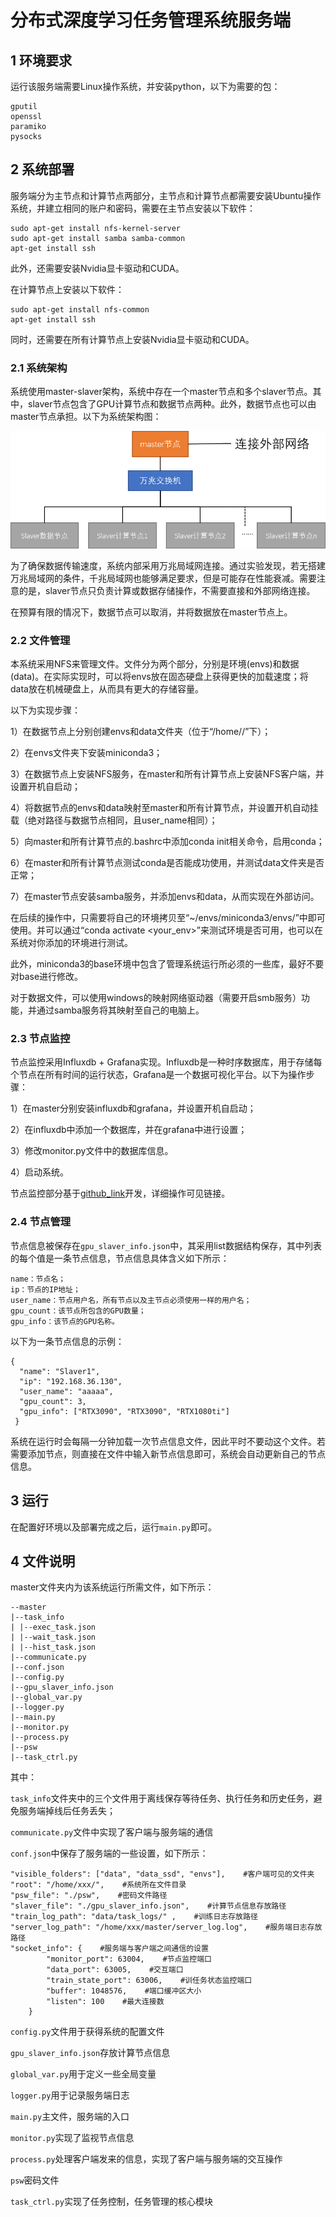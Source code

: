 # 分布式深度学习任务管理系统服务端

## 1 环境要求

运行该服务端需要Linux操作系统，并安装python，以下为需要的包：

```
gputil
openssl
paramiko
pysocks
```

## 2 系统部署

服务端分为主节点和计算节点两部分，主节点和计算节点都需要安装Ubuntu操作系统，并建立相同的账户和密码，需要在主节点安装以下软件：

```
sudo apt-get install nfs-kernel-server
sudo apt-get install samba samba-common
apt-get install ssh
```

此外，还需要安装Nvidia显卡驱动和CUDA。

在计算节点上安装以下软件：

```
sudo apt-get install nfs-common
apt-get install ssh
```

同时，还需要在所有计算节点上安装Nvidia显卡驱动和CUDA。

### 2.1 系统架构

系统使用master-slaver架构，系统中存在一个master节点和多个slaver节点。其中，slaver节点包含了GPU计算节点和数据节点两种。此外，数据节点也可以由master节点承担。以下为系统架构图：

![image](./imgs/img1.jpg)

为了确保数据传输速度，系统内部采用万兆局域网连接。通过实验发现，若无搭建万兆局域网的条件，千兆局域网也能够满足要求，但是可能存在性能衰减。需要注意的是，slaver节点只负责计算或数据存储操作，不需要直接和外部网络连接。

在预算有限的情况下，数据节点可以取消，并将数据放在master节点上。

### 2.2 文件管理

本系统采用NFS来管理文件。文件分为两个部分，分别是环境(envs)和数据(data)。在实际实现时，可以将envs放在固态硬盘上获得更快的加载速度；将data放在机械硬盘上，从而具有更大的存储容量。

以下为实现步骤：

1）在数据节点上分别创建envs和data文件夹（位于“/home/<user>/”下）；

2）在envs文件夹下安装miniconda3；

3）在数据节点上安装NFS服务，在master和所有计算节点上安装NFS客户端，并设置开机自启动；

4）将数据节点的envs和data映射至master和所有计算节点，并设置开机自动挂载（绝对路径与数据节点相同，且user_name相同）；

5）向master和所有计算节点的.bashrc中添加conda init相关命令，启用conda；

6）在master和所有计算节点测试conda是否能成功使用，并测试data文件夹是否正常；

7）在master节点安装samba服务，并添加envs和data，从而实现在外部访问。

在后续的操作中，只需要将自己的环境拷贝至“~/envs/miniconda3/envs/”中即可使用。并可以通过“conda activate <your_env>”来测试环境是否可用，也可以在系统对你添加的环境进行测试。

此外，miniconda3的base环境中包含了管理系统运行所必须的一些库，最好不要对base进行修改。

对于数据文件，可以使用windows的映射网络驱动器（需要开启smb服务）功能，并通过samba服务将其映射至自己的电脑上。

### 2.3 节点监控

节点监控采用Influxdb + Grafana实现。Influxdb是一种时序数据库，用于存储每个节点在所有时间的运行状态，Grafana是一个数据可视化平台。以下为操作步骤：

1）在master分别安装influxdb和grafana，并设置开机自启动；

2）在influxdb中添加一个数据库，并在grafana中进行设置；

3）修改monitor.py文件中的数据库信息。

4）启动系统。

节点监控部分基于[github_link](https://github.com/Variante/gpu_cluster_monitor)开发，详细操作可见链接。

### 2.4 节点管理

节点信息被保存在`gpu_slaver_info.json`中，其采用list数据结构保存，其中列表的每个值是一条节点信息，节点信息具体含义如下所示：

```
name：节点名；
ip：节点的IP地址；
user_name：节点用户名，所有节点以及主节点必须使用一样的用户名；
gpu_count：该节点所包含的GPU数量；
gpu_info：该节点的GPU名称。
```

以下为一条节点信息的示例：

```
{
  "name": "Slaver1", 
  "ip": "192.168.36.130", 
  "user_name": "aaaaa", 
  "gpu_count": 3, 
  "gpu_info": ["RTX3090", "RTX3090", "RTX1080ti"]
 }
```

系统在运行时会每隔一分钟加载一次节点信息文件，因此平时不要动这个文件。若需要添加节点，则直接在文件中输入新节点信息即可，系统会自动更新自己的节点信息。

## 3 运行

在配置好环境以及部署完成之后，运行`main.py`即可。

## 4 文件说明

master文件夹内为该系统运行所需文件，如下所示：

```
--master
|--task_info
| |--exec_task.json
| |--wait_task.json
| |--hist_task.json
|--communicate.py
|--conf.json
|--config.py
|--gpu_slaver_info.json
|--global_var.py
|--logger.py
|--main.py
|--monitor.py
|--process.py
|--psw
|--task_ctrl.py
```

其中：

`task_info`文件夹中的三个文件用于离线保存等待任务、执行任务和历史任务，避免服务端掉线后任务丢失；

`communicate.py`文件中实现了客户端与服务端的通信

`conf.json`中保存了服务端的一些设置，如下所示：

```
"visible_folders": ["data", "data_ssd", "envs"],    #客户端可见的文件夹
"root": "/home/xxx/",    #系统所在文件目录
"psw_file": "./psw",    #密码文件路径
"slaver_file": "./gpu_slaver_info.json",    #计算节点信息存放路径
"train_log_path": "data/task_logs/" ,    #训练日志存放路径
"server_log_path": "/home/xxx/master/server_log.log",    #服务端日志存放路径
"socket_info": {    #服务端与客户端之间通信的设置
        "monitor_port": 63004,    #节点监控端口
        "data_port": 63005,    #交互端口
        "train_state_port": 63006,    #训任务状态监控端口
        "buffer": 1048576,    #端口缓冲区大小
        "listen": 100    #最大连接数
    }

```

`config.py`文件用于获得系统的配置文件

`gpu_slaver_info.json`存放计算节点信息

`global_var.py`用于定义一些全局变量

`logger.py`用于记录服务端日志

`main.py`主文件，服务端的入口

`monitor.py`实现了监视节点信息

`process.py`处理客户端发来的信息，实现了客户端与服务端的交互操作

`psw`密码文件

`task_ctrl.py`实现了任务控制，任务管理的核心模块
